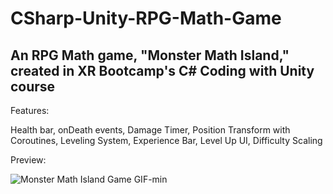 # CSharp-Unity-RPG-Math-Game
## An RPG Math game, "Monster Math Island," created in XR Bootcamp's C# Coding with Unity course
 
Features: 

Health bar, onDeath events, Damage Timer, Position Transform with Coroutines, Leveling System, Experience Bar, Level Up UI, Difficulty Scaling

Preview:

![Monster Math Island Game GIF-min](https://user-images.githubusercontent.com/45078724/181880022-c8d7e234-ff09-47c9-b5d2-afae7a844bd7.gif)
